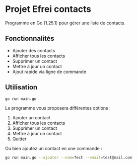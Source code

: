 # Projet Efrei contacts

Programme en Go (1.25.1) pour gérer une liste de contacts.

## Fonctionnalités

- Ajouter des contacts
- Afficher tous les contacts
- Supprimer un contact
- Mettre à jour un contact
- Ajout rapide via ligne de commande

## Utilisation

```bash
go run main.go
```

Le programme vous proposera différentes options :
1. Ajouter un contact
2. Afficher tous les contacts
3. Supprimer un contact
4. Mettre à jour un contact
5. Quitter

Ou bien ajoutez un contact en une commande :

```bash
go run main.go --ajouter --nom=Test --email=test@mail.com
```
